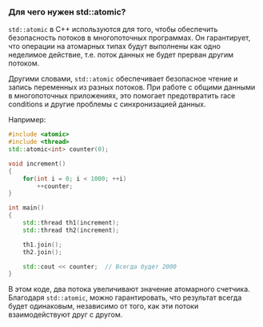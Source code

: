 
### Для чего нужен std::atomic?

`std::atomic` в С++ используются для того, чтобы обеспечить безопасность потоков в многопоточных программах. Он гарантирует, что операции на атомарных типах будут выполнены как одно неделимое действие, т.е. поток данных не будет прерван другим потоком.

Другими словами, `std::atomic` обеспечивает безопасное чтение и запись переменных из разных потоков. При работе с общими данными в многопоточных приложениях, это помогает предотвратить race conditions и другие проблемы с синхронизацией данных.

Например:

```cpp
#include <atomic>
#include <thread>
std::atomic<int> counter(0);

void increment()
{
    for(int i = 0; i < 1000; ++i)
        ++counter;
}

int main()
{
    std::thread th1(increment);
    std::thread th2(increment);

    th1.join();
    th2.join();

    std::cout << counter;  // Всегда будет 2000
}
```

В этом коде, два потока увеличивают значение атомарного счетчика. Благодаря `std::atomic`, можно гарантировать, что результат всегда будет одинаковым, независимо от того, как эти потоки взаимодействуют друг с другом.
